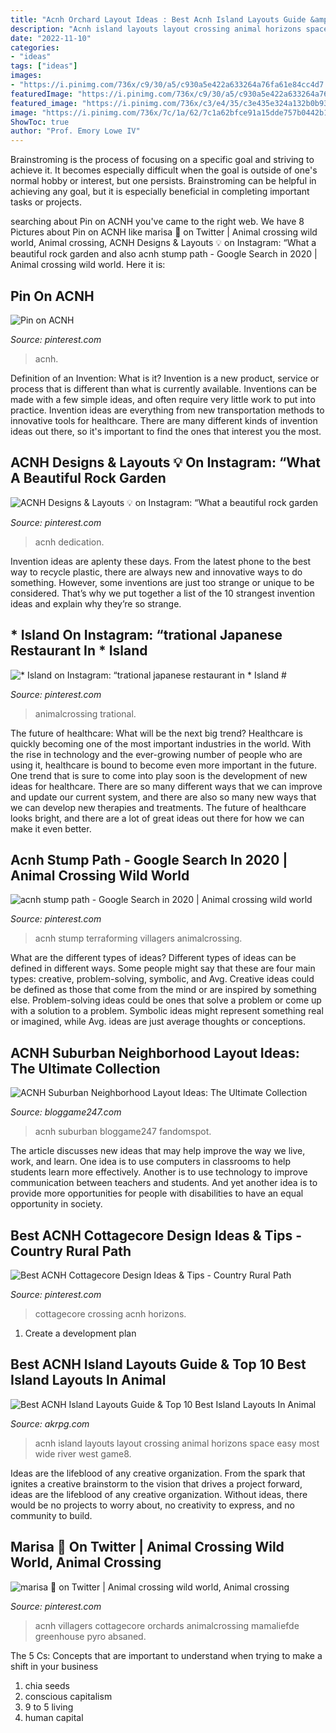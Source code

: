 ```yaml
---
title: "Acnh Orchard Layout Ideas : Best Acnh Island Layouts Guide &amp; Top 10 Best Island Layouts In Animal"
description: "Acnh island layouts layout crossing animal horizons space easy most wide river west game8"
date: "2022-11-10"
categories:
- "ideas"
tags: ["ideas"]
images:
- "https://i.pinimg.com/736x/c9/30/a5/c930a5e422a633264a76fa61e84cc4d7.jpg"
featuredImage: "https://i.pinimg.com/736x/c9/30/a5/c930a5e422a633264a76fa61e84cc4d7.jpg"
featured_image: "https://i.pinimg.com/736x/c3/e4/35/c3e435e324a132b0b93663e307bbab96.jpg"
image: "https://i.pinimg.com/736x/7c/1a/62/7c1a62bfce91a15dde757b0442b1ae02.jpg"
ShowToc: true
author: "Prof. Emory Lowe IV"
---
```



Brainstroming is the process of focusing on a specific goal and striving to achieve it. It becomes especially difficult when the goal is outside of one's normal hobby or interest, but one persists. Brainstroming can be helpful in achieving any goal, but it is especially beneficial in completing important tasks or projects.

	

		
searching about Pin on ACNH you've came to the right web. We have 8 Pictures about Pin on ACNH like marisa 🌱 on Twitter | Animal crossing wild world, Animal crossing, ACNH Designs &amp; Layouts 💡 on Instagram: “What a beautiful rock garden and also acnh stump path - Google Search in 2020 | Animal crossing wild world. Here it is:
		
    
## Pin On ACNH

<img loading=lazy src="https://i.pinimg.com/736x/5f/60/48/5f604804bca4b567b4c4d507c1a72f70.jpg" onerror="this.onerror=null;this.src='https://tse2.mm.bing.net/th?id=OIP.0rxhTe7PVFM18xTmFHTzNQHaHa&amp;pid=15.1';" alt="Pin on ACNH">

_Source: pinterest.com_

>acnh. 

	

Definition of an Invention: What is it?
Invention is a new product, service or process that is different than what is currently available. Inventions can be made with a few simple ideas, and often require very little work to put into practice. Invention ideas are everything from new transportation methods to innovative tools for healthcare. There are many different kinds of invention ideas out there, so it's important to find the ones that interest you the most.

    
## ACNH Designs &amp; Layouts 💡 On Instagram: “What A Beautiful Rock Garden

<img loading=lazy src="https://i.pinimg.com/736x/7c/1a/62/7c1a62bfce91a15dde757b0442b1ae02.jpg" onerror="this.onerror=null;this.src='https://tse3.mm.bing.net/th?id=OIP.b2-U4PXwsiXh2iKBaS8d0wHaEF&amp;pid=15.1';" alt="ACNH Designs &amp; Layouts 💡 on Instagram: “What a beautiful rock garden">

_Source: pinterest.com_

>acnh dedication. 

	

Invention ideas are aplenty these days. From the latest phone to the best way to recycle plastic, there are always new and innovative ways to do something. However, some inventions are just too strange or unique to be considered. That’s why we put together a list of the 10 strangest invention ideas and explain why they’re so strange.

    
## * Island On Instagram: “trational Japanese Restaurant In * Island #

<img loading=lazy src="https://i.pinimg.com/736x/c3/e4/35/c3e435e324a132b0b93663e307bbab96.jpg" onerror="this.onerror=null;this.src='https://tse4.mm.bing.net/th?id=OIP.QMTM0hPwteIPVlCbGkFTGQHaEV&amp;pid=15.1';" alt="* Island on Instagram: “trational japanese restaurant in * Island #">

_Source: pinterest.com_

>animalcrossing trational. 

	

The future of healthcare: What will be the next big trend?
Healthcare is quickly becoming one of the most important industries in the world. With the rise in technology and the ever-growing number of people who are using it, healthcare is bound to become even more important in the future. One trend that is sure to come into play soon is the development of new ideas for healthcare. There are so many different ways that we can improve and update our current system, and there are also so many new ways that we can develop new therapies and treatments. The future of healthcare looks bright, and there are a lot of great ideas out there for how we can make it even better.

    
## Acnh Stump Path - Google Search In 2020 | Animal Crossing Wild World

<img loading=lazy src="https://i.pinimg.com/736x/e1/bb/9f/e1bb9fa31c247aad807c9d035267be1c.jpg" onerror="this.onerror=null;this.src='https://tse3.mm.bing.net/th?id=OIP.dIGa5k90SIi30PDWa1bVRwHaEE&amp;pid=15.1';" alt="acnh stump path - Google Search in 2020 | Animal crossing wild world">

_Source: pinterest.com_

>acnh stump terraforming villagers animalcrossing. 

	

What are the different types of ideas?
Different types of ideas can be defined in different ways. Some people might say that these are four main types: creative, problem-solving, symbolic, and Avg.
Creative ideas could be defined as those that come from the mind or are inspired by something else. Problem-solving ideas could be ones that solve a problem or come up with a solution to a problem. Symbolic ideas might represent something real or imagined, while Avg. ideas are just average thoughts or conceptions.

    
## ACNH Suburban Neighborhood Layout Ideas: The Ultimate Collection

<img loading=lazy src="https://bloggame247.com/wp-content/uploads/2021/05/04-coastal-suburb-area-acnh.jpg" onerror="this.onerror=null;this.src='https://tse3.mm.bing.net/th?id=OIP.I_pgMZXZdUegVN9lNBQarwHaHa&amp;pid=15.1';" alt="ACNH Suburban Neighborhood Layout Ideas: The Ultimate Collection">

_Source: bloggame247.com_

>acnh suburban bloggame247 fandomspot. 

	

The article discusses new ideas that may help improve the way we live, work, and learn. One idea is to use computers in classrooms to help students learn more effectively. Another is to use technology to improve communication between teachers and students. And yet another idea is to provide more opportunities for people with disabilities to have an equal opportunity in society.

    
## Best ACNH Cottagecore Design Ideas &amp; Tips - Country Rural Path

<img loading=lazy src="https://i.pinimg.com/736x/c9/30/a5/c930a5e422a633264a76fa61e84cc4d7.jpg" onerror="this.onerror=null;this.src='https://tse3.mm.bing.net/th?id=OIP.BHyJI2k4Rl2th1KO6dyVxgHaEJ&amp;pid=15.1';" alt="Best ACNH Cottagecore Design Ideas &amp; Tips - Country Rural Path">

_Source: pinterest.com_

>cottagecore crossing acnh horizons. 

	

1. Create a development plan 

    
## Best ACNH Island Layouts Guide &amp; Top 10 Best Island Layouts In Animal

<img loading=lazy src="https://www.akrpg.com/upload/20200807/6373242666788062929382938.jpg" onerror="this.onerror=null;this.src='https://tse4.mm.bing.net/th?id=OIP.DQqJfUA0wnfIYI5D_3kNwgAAAA&amp;pid=15.1';" alt="Best ACNH Island Layouts Guide &amp; Top 10 Best Island Layouts In Animal">

_Source: akrpg.com_

>acnh island layouts layout crossing animal horizons space easy most wide river west game8. 

	

Ideas are the lifeblood of any creative organization. From the spark that ignites a creative brainstorm to the vision that drives a project forward, ideas are the lifeblood of any creative organization. Without ideas, there would be no projects to worry about, no creativity to express, and no community to build.

    
## Marisa 🌱 On Twitter | Animal Crossing Wild World, Animal Crossing

<img loading=lazy src="https://i.pinimg.com/736x/9e/10/80/9e1080deb612e666376e4a3fdf595c39.jpg" onerror="this.onerror=null;this.src='https://tse1.mm.bing.net/th?id=OIP.jCgmcXgRDHH7V6N8bG5JngHaEK&amp;pid=15.1';" alt="marisa 🌱 on Twitter | Animal crossing wild world, Animal crossing">

_Source: pinterest.com_

>acnh villagers cottagecore orchards animalcrossing mamaliefde greenhouse pyro absaned. 

	

The 5 Cs: Concepts that are important to understand when trying to make a shift in your business
1. chia seeds
2. conscious capitalism
3. 9 to 5 living
4. human capital

